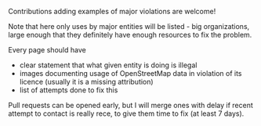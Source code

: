 Contributions adding examples of major violations are welcome!

Note that here only uses by major entities will be listed - big organizations, large enough that they definitely have enough resources to fix the problem.


Every page should have

- clear statement that what given entity is doing is illegal
- images documenting usage of OpenStreetMap data in violation of its licence (usually it is a missing attribution)
- list of attempts done to fix this

Pull requests can be opened early, but I will merge ones with delay if recent attempt to contact is really rece, to give them time to fix (at least 7 days).